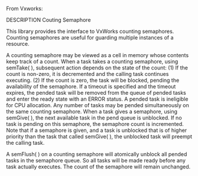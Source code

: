 
From Vxworks:

DESCRIPTION Couting Semaphore

This library provides the interface to VxWorks counting semaphores. Counting semaphores are useful for guarding multiple instances of a resource.

A counting semaphore may be viewed as a cell in memory whose contents keep track of a count. When a task takes a counting semaphore, using semTake( ), subsequent action depends on the state of the count:
(1)	If the count is non-zero, it is decremented and the calling task continues executing.
(2)	If the count is zero, the task will be blocked, pending the availability of the semaphore. If a timeout is specified and the timeout expires, the pended task will be removed from the queue of pended tasks and enter the ready state with an ERROR status. A pended task is ineligible for CPU allocation. Any number of tasks may be pended simultaneously on the same counting semaphore.
When a task gives a semaphore, using semGive( ), the next available task in the pend queue is unblocked. If no task is pending on this semaphore, the semaphore count is incremented. Note that if a semaphore is given, and a task is unblocked that is of higher priority than the task that called semGive( ), the unblocked task will preempt the calling task.

A semFlush( ) on a counting semaphore will atomically unblock all pended tasks in the semaphore queue. So all tasks will be made ready before any task actually executes. The count of the semaphore will remain unchanged.